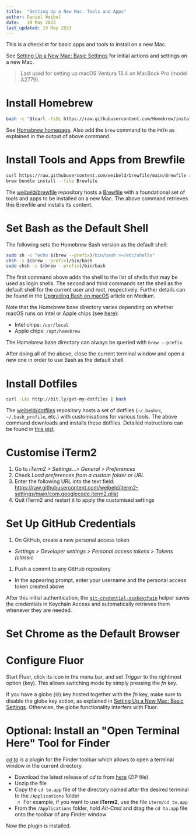 ```yaml
---
title:  "Setting Up a New Mac: Tools and Apps"
author: Daniel Weibel
date:   19 May 2023
last_updated: 19 May 2023
---
```


This is a checklist for basic apps and tools to install on a new Mac.

See [Setting Up a New Mac: Basic Settings](setup-new-mac-basic-settings.html) for initial actions and settings on a new Mac.

> Last used for setting up macOS Ventura 13.4 on MacBook Pro (model A2779).

# Install Homebrew

```bash
bash -c "$(curl -fsSL https://raw.githubusercontent.com/Homebrew/install/HEAD/install.sh)"
```

See [Homebrew homepage](https://brew.sh/). Also add the `brew` command to the `PATH` as explained in the output of above command.

# Install Tools and Apps from Brewfile

```bash
curl https://raw.githubusercontent.com/weibeld/brewfile/main/Brewfile >Brewfile
brew bundle install --file Brewfile
```

The [weibeld/brewfile](https://github.com/weibeld/brewfile) repository hosts a [Brewfile](https://thoughtbot.com/blog/brewfile-a-gemfile-but-for-homebrew) with a foundational set of tools and apps to be installed on a new Mac. The above command retrieves this Brewfile and installs its content.

# Set Bash as the Default Shell

The following sets the Homebrew Bash version as the default shell:

```bash
sudo sh -c "echo $(brew --prefix)/bin/bash >>/etc/shells"
chsh -s $(brew --prefix)/bin/bash
sudo chsh -s $(brew --prefix)/bin/bash
```

The first command above adds the shell to the list of shells that may be used as login shells. The second and third commands set the shell as the default shell for the current user and root, respectively. Further details can be found in the [Upgrading Bash on macOS](https://itnext.io/upgrading-bash-on-macos-7138bd1066ba#a9cc) article on Medium.

Note that the Homebrew base directory varies depending on whether macOS runs on Intel or Apple chips (see [here](https://docs.brew.sh/FAQ#why-should-i-install-homebrew-in-the-default-location)):

- Intel chips: `/usr/local`
- Apple chips: `/opt/homebrew`

The Homebrew base directory can always be queried with `brew --prefix`.

After doing all of the above, close the current terminal window and open a new one in order to use Bash as the default shell.

# Install Dotfiles

```bash
curl -Lks http://bit.ly/get-my-dotfiles | bash
```

The [weibeld/dotfiles](https://github.com/weibeld/dotfiles) repository hosts a set of dotfiles (`~/.bashrc`, `~/.bash_profile`, etc.) with customisations for various tools. The above command downloads and installs these dotfiles. Detailed instructions can be found in [this gist](https://gist.github.com/weibeld/869f723063811e5088708a9386bf52bf).

# Customise iTerm2

1. Go to _iTerm2 > Settings...> General > Preferences_
1. Check _Load preferences from a custom folder or URL_
1. Enter the following URL into the text field: <https://raw.githubusercontent.com/weibeld/iterm2-settings/main/com.googlecode.iterm2.plist>
1. Quit iTerm2 and restart it to apply the customised settings

# Set Up GitHub Credentials

1. On GitHub, create a new personal access token
  - _Settings > Developer settings > Personal access tokens > Tokens (classic_
1. Push a commit to any GitHub repository
  - In the appearing prompt, enter your username and the personal access token created above

After this initial authentication, the [`git-credential-osxkeychain`](https://docs.github.com/en/get-started/getting-started-with-git/updating-credentials-from-the-macos-keychain) helper saves the credentials in Keychain Access and automatically retrieves them whenever they are needed. 

# Set Chrome as the Default Browser

# Configure Fluor

Start Fluor, click its icon in the menu bar, and set _Trigger_ to the rightmost option (key). This allows switching mode by simply pressing the _fn_ key.

If you have a globe (🌐) key hosted together with the _fn_ key, make sure to disable the globe key action, as explained in [Setting Up a New Mac: Basic Settings](setup-new-mac-basic-settings.html). Otherwise, the globe functionality interfers with Fluor.

# Optional: Install an "Open Terminal Here" Tool for Finder

[*cd to*](https://github.com/jbtule/cdto) is a plugin for the Finder toolbar which allows to open a terminal window in the current directory.

- Download the latest release of *cd to* from [here](https://github.com/jbtule/cdto) (ZIP file).
- Unzip the file
- Copy the `cd to.app` file of the directory named after the desired terminal to the `/Applications` folder
    - For example, if you want to use **iTerm2**, use the file `iterm/cd to.app`
- From the `/Applications` folder, hold *Alt-Cmd* and drag the `cd to.app` file onto the toolbar of any Finder window

Now the plugin is installed.
